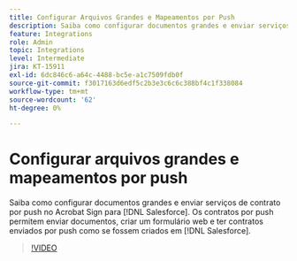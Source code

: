 ```yaml
---
title: Configurar Arquivos Grandes e Mapeamentos por Push
description: Saiba como configurar documentos grandes e enviar serviços de contrato por push
feature: Integrations
role: Admin
topic: Integrations
level: Intermediate
jira: KT-15911
exl-id: 6dc846c6-a64c-4488-bc5e-a1c7509fdb0f
source-git-commit: f3017163d6edf5c2b3e3c6c6c388bf4c1f338084
workflow-type: tm+mt
source-wordcount: '62'
ht-degree: 0%

---
```


# Configurar arquivos grandes e mapeamentos por push

Saiba como configurar documentos grandes e enviar serviços de contrato por push no Acrobat Sign para [!DNL Salesforce]. Os contratos por push permitem enviar documentos, criar um formulário web e ter contratos enviados por push como se fossem criados em [!DNL Salesforce].

>[!VIDEO](https://video.tv.adobe.com/v/3455782?quality=12&learn=on&hidetitle=true&captions=por_br)
